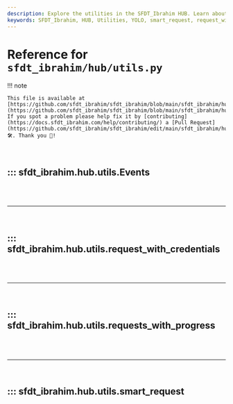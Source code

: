 ```yaml
---
description: Explore the utilities in the SFDT_Ibrahim HUB. Learn about smart_request, request_with_credentials, and more to enhance your YOLO projects.
keywords: SFDT_Ibrahim, HUB, Utilities, YOLO, smart_request, request_with_credentials
---
```


# Reference for `sfdt_ibrahim/hub/utils.py`

!!! note

    This file is available at [https://github.com/sfdt_ibrahim/sfdt_ibrahim/blob/main/sfdt_ibrahim/hub/utils.py](https://github.com/sfdt_ibrahim/sfdt_ibrahim/blob/main/sfdt_ibrahim/hub/utils.py). If you spot a problem please help fix it by [contributing](https://docs.sfdt_ibrahim.com/help/contributing/) a [Pull Request](https://github.com/sfdt_ibrahim/sfdt_ibrahim/edit/main/sfdt_ibrahim/hub/utils.py) 🛠️. Thank you 🙏!

<br>

## ::: sfdt_ibrahim.hub.utils.Events

<br><br><hr><br>

## ::: sfdt_ibrahim.hub.utils.request_with_credentials

<br><br><hr><br>

## ::: sfdt_ibrahim.hub.utils.requests_with_progress

<br><br><hr><br>

## ::: sfdt_ibrahim.hub.utils.smart_request

<br><br>
